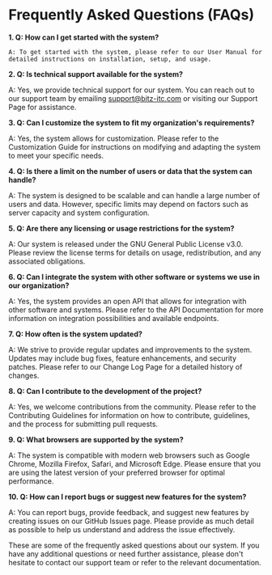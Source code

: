 # Frequently Asked Questions (FAQs)
**1. Q: How can I get started with the system?**

    A: To get started with the system, please refer to our User Manual for detailed instructions on installation, setup, and usage.

**2. Q: Is technical support available for the system?**

A: Yes, we provide technical support for our system. You can reach out to our support team by emailing support@bitz-itc.com or visiting our Support Page for assistance.

**3. Q: Can I customize the system to fit my organization's requirements?**

A: Yes, the system allows for customization. Please refer to the Customization Guide for instructions on modifying and adapting the system to meet your specific needs.

**4. Q: Is there a limit on the number of users or data that the system can handle?**

A: The system is designed to be scalable and can handle a large number of users and data. However, specific limits may depend on factors such as server capacity and system configuration.

**5. Q: Are there any licensing or usage restrictions for the system?**

A: Our system is released under the GNU General Public License v3.0. Please review the license terms for details on usage, redistribution, and any associated obligations.

**6. Q: Can I integrate the system with other software or systems we use in our organization?**

A: Yes, the system provides an open API that allows for integration with other software and systems. Please refer to the API Documentation for more information on integration possibilities and available endpoints.

**7. Q: How often is the system updated?**

A: We strive to provide regular updates and improvements to the system. Updates may include bug fixes, feature enhancements, and security patches. Please refer to our Change Log Page for a detailed history of changes.

**8. Q: Can I contribute to the development of the project?**

A: Yes, we welcome contributions from the community. Please refer to the Contributing Guidelines for information on how to contribute, guidelines, and the process for submitting pull requests.

**9. Q: What browsers are supported by the system?**

A: The system is compatible with modern web browsers such as Google Chrome, Mozilla Firefox, Safari, and Microsoft Edge. Please ensure that you are using the latest version of your preferred browser for optimal performance.

**10. Q: How can I report bugs or suggest new features for the system?**

A: You can report bugs, provide feedback, and suggest new features by creating issues on our GitHub Issues page. Please provide as much detail as possible to help us understand and address the issue effectively.

These are some of the frequently asked questions about our system. If you have any additional questions or need further assistance, please don't hesitate to contact our support team or refer to the relevant documentation.